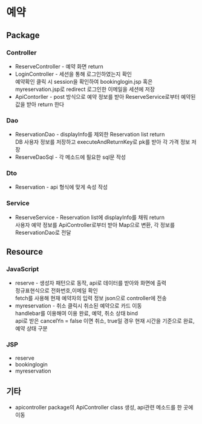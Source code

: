 # 예약

## Package

### Controller
  * ReserveController - 예약 화면 return
  * LoginController - 세션을 통해 로그인하였는지 확인<br>
  예약확인 클릭 시 session을 확인하여 bookinglogin.jsp 혹은 myreservation.jsp로 redirect
  로그인한 이메일을 세션에 저장
  * ApiContorller - post 방식으로 예약 정보를 받아 ReserveService로부터 예약된 값을 받아 return 한다
  
### Dao
  * ReservationDao - displayInfo를 제외한 Reservation list return<br>
  DB 사용자 정보를 저장하고 executeAndReturnKey로 pk를 받아 각 가격 정보 저장
  * ReserveDaoSql - 각 메소드에 필요한 sql문 작성

### Dto
  * Reservation - api 형식에 맞게 속성 작성

### Service 
  * ReserveService - Reservation list에 displayInfo를 채워 return<br>
  사용자 예약 정보를 ApiController로부터 받아 Map으로 변환, 각  정보를 ReservationDao로 전달

## Resource

### JavaScript
  * reserve - 생성자 패턴으로 동작, api로 데이터를 받아와 화면에 출력<br>
  정규표현식으로 전화번호,이메일 확인<br>
  fetch를 사용해 현재 예약자의 입력 정보 json으로 controller에 전송
  * myreservation - 취소 클릭시 취소된 예약으로 카드 이동<br>
  handlebar를 이용해여 이용 완료, 예약, 취소 상태 bind<br>
  api로 받은 cancelYn = false 이면 취소, true일 경우 현재 시간을 기준으로 완료, 예약 상태 구분<br>

### JSP
  * reserve
  * bookinglogin
  * myreservation

## 기타
  * apicontroller package의 ApiController class 생성, api관련 메소드를 한 곳에 이동

